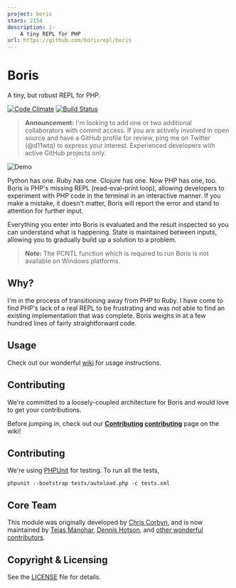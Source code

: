 ```yaml
---
project: boris
stars: 2154
description: |-
    A tiny REPL for PHP
url: https://github.com/borisrepl/boris
---
```


# Boris

A tiny, but robust REPL for PHP.

[![Code Climate](https://codeclimate.com/github/borisrepl/boris/badges/gpa.svg)](https://codeclimate.com/github/borisrepl/boris)
[![Build Status](https://travis-ci.org/borisrepl/boris.svg?branch=master)](https://travis-ci.org/borisrepl/boris)


> **Announcement:** I'm looking to add one or two additional collaborators with
> commit access. If you are actively involved in open source and have a GitHub
> profile for review, ping me on Twitter (@d11wtq) to express your interest.
> Experienced developers with active GitHub projects only.

![Demo](http://dl.dropbox.com/u/508607/BorisDemo-v4.gif "Quick Demo")

Python has one. Ruby has one. Clojure has one. Now PHP has one, too. Boris is
PHP's missing REPL (read-eval-print loop), allowing developers to experiment
with PHP code in the terminal in an interactive manner.  If you make a mistake,
it doesn't matter, Boris will report the error and stand to attention for
further input.

Everything you enter into Boris is evaluated and the result inspected so you
can understand what is happening.  State is maintained between inputs, allowing
you to gradually build up a solution to a problem.

> __Note:__ The PCNTL function which is required to run Boris is not available on Windows platforms.

## Why?

I'm in the process of transitioning away from PHP to Ruby.  I have come to find
PHP's lack of a real REPL to be frustrating and was not able to find an existing
implementation that was complete.  Boris weighs in at a few hundred lines of
fairly straightforward code.


## Usage

Check out our wonderful [wiki] for usage instructions.


## Contributing

We're committed to a loosely-coupled architecture for Boris and would love to get your contributions.

Before jumping in, check out our **[Contributing] [contributing]** page on the wiki!

## Contributing

We're using [PHPUnit](https://phpunit.de/) for testing. To run all the tests,

    phpunit --bootstrap tests/autoload.php -c tests.xml

## Core Team

This module was originally developed by [Chris Corbyn](https://github.com/d11wtq), and is now maintained by [Tejas Manohar](https://github.com/tejasmanohar), [Dennis Hotson](https://github.com/dhotson), and [other wonderful contributors](https://github.com/borisrepl/boris/graphs/contributors).

## Copyright & Licensing

See the [LICENSE] file for details.

[LICENSE]: https://github.com/borisrepl/boris/blob/master/LICENSE
[wiki]: https://github.com/borisrepl/boris/wiki
[contributing]: https://github.com/borisrepl/boris/blob/master/CONTRIBUTING.md
[Chris Corbyn]: https://github.com/borisrepl

